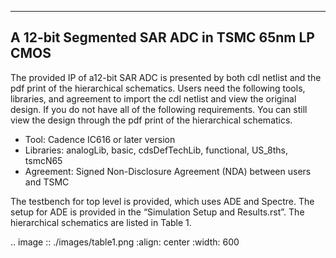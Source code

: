 -----------------------------------------------
A 12-bit Segmented SAR ADC in TSMC 65nm LP CMOS
-----------------------------------------------


The provided IP of a12-bit SAR ADC is presented by both cdl netlist and the pdf print of the hierarchical schematics. Users need the following tools, libraries, and agreement to import the cdl netlist and view the original design. If you do not have all of the following requirements. You can still view the design through the pdf print of the hierarchical schematics.

- Tool: Cadence IC616 or later version
- Libraries: analogLib, basic, cdsDefTechLib, functional, US_8ths, tsmcN65
- Agreement: Signed Non-Disclosure Agreement (NDA) between users and TSMC

The testbench for top level is provided, which uses ADE and Spectre. The setup for ADE is provided in the “Simulation Setup and Results.rst”. The hierarchical schematics are listed in Table 1.

.. image :: ./images/table1.png
     :align: center
     :width: 600
